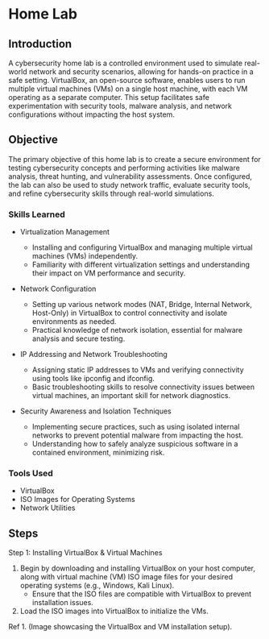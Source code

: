 # Home Lab

## Introduction

A cybersecurity home lab is a controlled environment used to simulate real-world network and security scenarios, allowing for hands-on practice in a safe setting. VirtualBox, an open-source software, enables users to run multiple virtual machines (VMs) on a single host machine, with each VM operating as a separate computer. This setup facilitates safe experimentation with security tools, malware analysis, and network configurations without impacting the host system.

## Objective

The primary objective of this home lab is to create a secure environment for testing cybersecurity concepts and performing activities like malware analysis, threat hunting, and vulnerability assessments. Once configured, the lab can also be used to study network traffic, evaluate security tools, and refine cybersecurity skills through real-world simulations.

### Skills Learned

- Virtualization Management
    - Installing and configuring VirtualBox and managing multiple virtual machines (VMs) independently.
    - Familiarity with different virtualization settings and understanding their impact on VM performance and security.

- Network Configuration
    - Setting up various network modes (NAT, Bridge, Internal Network, Host-Only) in VirtualBox to control connectivity and isolate environments as needed.
    - Practical knowledge of network isolation, essential for malware analysis and secure testing.

- IP Addressing and Network Troubleshooting
    - Assigning static IP addresses to VMs and verifying connectivity using tools like ipconfig and ifconfig.
    - Basic troubleshooting skills to resolve connectivity issues between virtual machines, an important skill for network diagnostics.

- Security Awareness and Isolation Techniques
    - Implementing secure practices, such as using isolated internal networks to prevent potential malware from impacting the host.
    - Understanding how to safely analyze suspicious software in a contained environment, minimizing risk.

### Tools Used

- VirtualBox
- ISO Images for Operating Systems
- Network Utilities

## Steps

Step 1: Installing VirtualBox & Virtual Machines

1. Begin by downloading and installing VirtualBox on your host computer, along with virtual machine (VM) ISO image files for your desired operating systems (e.g., Windows, Kali Linux).
    - Ensure that the ISO files are compatible with VirtualBox to prevent installation issues.
2. Load the ISO images into VirtualBox to initialize the VMs.

Ref 1. (Image showcasing the VirtualBox and VM installation setup).


